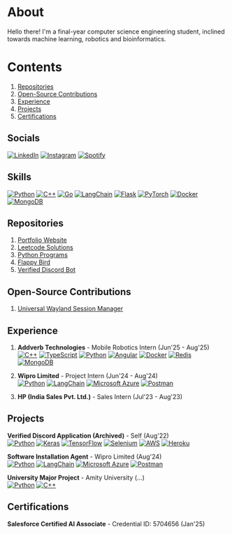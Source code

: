 # About
Hello there!
I'm a final-year computer science engineering student, inclined towards machine learning, robotics and bioinformatics.

# Contents
1. [Repositories](#repositories)
2. [Open-Source Contributions](#open-source-contributions)
3. [Experience](#experience)
4. [Projects](#projects)
5. [Certifications](#certifications)


## Socials
[![LinkedIn](https://custom-icon-badges.demolab.com/badge/LinkedIn-0A66C2?logo=linkedin-white&logoColor=fff)](https://linkedin.com/in/muditmehta07)
[![Instagram](https://img.shields.io/badge/Instagram-%23E4405F.svg?logo=Instagram&logoColor=white)](https://instagram.com/muditmehta07)
[![Spotify](https://img.shields.io/badge/Spotify-1ED760?logo=spotify&logoColor=white)](https://open.spotify.com/user/vo1g5gy0xd2n4pkww3p7n4abm)


## Skills
[![Python](https://img.shields.io/badge/Python-3776AB?logo=python&logoColor=fff)](#)
[![C++](https://img.shields.io/badge/C++-%2300599C.svg?logo=c%2B%2B&logoColor=white)](#)
[![Go](https://img.shields.io/badge/Go-%2300ADD8.svg?&logo=go&logoColor=white)](#)
[![LangChain](https://img.shields.io/badge/LangChain-1c3c3c.svg?logo=langchain&logoColor=white)](#)
[![Flask](https://img.shields.io/badge/Flask-000?logo=flask&logoColor=fff)](#)
[![PyTorch](https://img.shields.io/badge/PyTorch-ee4c2c?logo=pytorch&logoColor=white)](#)
[![Docker](https://img.shields.io/badge/Docker-2496ED?logo=docker&logoColor=fff)](#)
[![MongoDB](https://img.shields.io/badge/MongoDB-%234ea94b.svg?logo=mongodb&logoColor=white)](#)

## Repositories
1. [Portfolio Website](https://mudits-portfolio.onrender.com/)
2. [Leetcode Solutions](https://github.com/muditmehta07/Leetcode)
3. [Python Programs](https://github.com/muditmehta07/Python-Programs)
5. [Flappy Bird](https://github.com/muditmehta07/Flappy-Bird)
6. [Verified Discord Bot](https://github.com/muditmehta07/Michelle-Archived)

## Open-Source Contributions
1. [Universal Wayland Session Manager](https://github.com/Vladimir-csp/uwsm)

## Experience
1. **Addverb Technologies** - Mobile Robotics Intern (Jun'25 - Aug'25)  
[![C++](https://img.shields.io/badge/C++-%2300599C.svg?logo=c%2B%2B&logoColor=white)](#)
[![TypeScript](https://img.shields.io/badge/TypeScript-3178C6?logo=typescript&logoColor=fff)](#)
[![Python](https://img.shields.io/badge/Python-3776AB?logo=python&logoColor=fff)](#)
[![Angular](https://img.shields.io/badge/Angular-%23DD0031.svg?logo=angular&logoColor=white)](#)
[![Docker](https://img.shields.io/badge/Docker-2496ED?logo=docker&logoColor=fff)](#)
[![Redis](https://img.shields.io/badge/Redis-%23DD0031.svg?logo=redis&logoColor=white)](#)
[![MongoDB](https://img.shields.io/badge/MongoDB-%234ea94b.svg?logo=mongodb&logoColor=white)](#)  

3. **Wipro Limited** - Project Intern (Jun'24 - Aug'24)  
[![Python](https://img.shields.io/badge/Python-3776AB?logo=python&logoColor=fff)](#)
[![LangChain](https://img.shields.io/badge/LangChain-1c3c3c.svg?logo=langchain&logoColor=white)](#)
[![Microsoft Azure](https://custom-icon-badges.demolab.com/badge/Microsoft%20Azure-0089D6?logo=msazure&logoColor=white)](#)
[![Postman](https://img.shields.io/badge/Postman-FF6C37?logo=postman&logoColor=white)](#)  

5. **HP (India Sales Pvt. Ltd.)** - Sales Intern (Jul'23 - Aug'23)

## Projects

**Verified Discord Application (Archived)** - Self (Aug'22)  
[![Python](https://img.shields.io/badge/Python-3776AB?logo=python&logoColor=fff)](#)
[![Keras](https://img.shields.io/badge/Keras-D00000?logo=keras&logoColor=fff)](#)
[![TensorFlow](https://img.shields.io/badge/TensorFlow-ff8f00?logo=tensorflow&logoColor=white)](#)
[![Selenium](https://img.shields.io/badge/Selenium-43B02A?logo=selenium&logoColor=fff)](#)
[![AWS](https://custom-icon-badges.demolab.com/badge/AWS-%23FF9900.svg?logo=aws&logoColor=white)](#)
[![Heroku](https://img.shields.io/badge/Heroku-430098?logo=heroku&logoColor=fffe)](#)  

**Software Installation Agent** - Wipro Limited (Aug'24)  
[![Python](https://img.shields.io/badge/Python-3776AB?logo=python&logoColor=fff)](#)
[![LangChain](https://img.shields.io/badge/LangChain-1c3c3c.svg?logo=langchain&logoColor=white)](#)
[![Microsoft Azure](https://custom-icon-badges.demolab.com/badge/Microsoft%20Azure-0089D6?logo=msazure&logoColor=white)](#)
[![Postman](https://img.shields.io/badge/Postman-FF6C37?logo=postman&logoColor=white)](#)  

**University Major Project** - Amity University (...)  
[![Python](https://img.shields.io/badge/Python-3776AB?logo=python&logoColor=fff)](#)
[![C++](https://img.shields.io/badge/C++-%2300599C.svg?logo=c%2B%2B&logoColor=white)](#)  

## Certifications
**Salesforce Certified AI Associate** - Credential ID: 5704656 (Jan'25)
